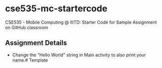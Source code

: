# cse535-mc-startercode
CSE535 - Mobile Computing @ IIITD: Starter Code for Sample Assignment on GitHub classroom

## Assignment Details
- Change the "Hello World" string in Main activity to also print your name.# Template
